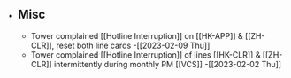 - ## Misc
	- Tower complained [[Hotline Interruption]] on [[HK-APP]] & [[ZH-CLR]], reset both line cards -[[2023-02-09 Thu]]
	- Tower complained [[Hotline Interruption]] of lines [[HK-CLR]] & [[ZH-CLR]] intermittently during monthly PM [[VCS]] -[[2023-02-02 Thu]]